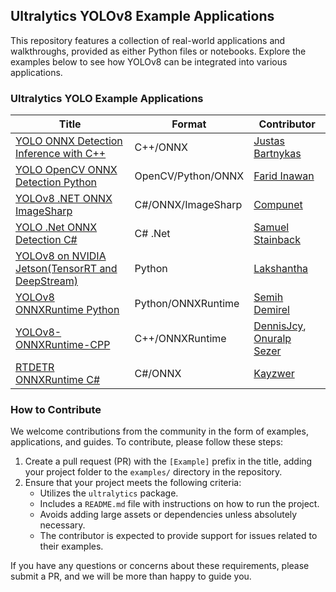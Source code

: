 ## Ultralytics YOLOv8 Example Applications

This repository features a collection of real-world applications and walkthroughs, provided as either Python files or notebooks. Explore the examples below to see how YOLOv8 can be integrated into various applications.

### Ultralytics YOLO Example Applications

| Title                                                                                                          | Format             | Contributor                                                                               |
| -------------------------------------------------------------------------------------------------------------- | ------------------ | ----------------------------------------------------------------------------------------- |
| [YOLO ONNX Detection Inference with C++](./YOLOv8-CPP-Inference)                                               | C++/ONNX           | [Justas Bartnykas](https://github.com/JustasBart)                                         |
| [YOLO OpenCV ONNX Detection Python](./YOLOv8-OpenCV-ONNX-Python)                                               | OpenCV/Python/ONNX | [Farid Inawan](https://github.com/frdteknikelektro)                                       |
| [YOLOv8 .NET ONNX ImageSharp](https://github.com/dme-compunet/YOLOv8)                                          | C#/ONNX/ImageSharp | [Compunet](https://github.com/dme-compunet)                                               |
| [YOLO .Net ONNX Detection C#](https://www.nuget.org/packages/Yolov8.Net)                                       | C# .Net            | [Samuel Stainback](https://github.com/sstainba)                                           |
| [YOLOv8 on NVIDIA Jetson(TensorRT and DeepStream)](https://wiki.seeedstudio.com/YOLOv8-DeepStream-TRT-Jetson/) | Python             | [Lakshantha](https://github.com/lakshanthad)                                              |
| [YOLOv8 ONNXRuntime Python](./YOLOv8-ONNXRuntime)                                                              | Python/ONNXRuntime | [Semih Demirel](https://github.com/semihhdemirel)                                         |
| [YOLOv8-ONNXRuntime-CPP](./YOLOv8-ONNXRuntime-CPP)                                                             | C++/ONNXRuntime    | [DennisJcy](https://github.com/DennisJcy), [Onuralp Sezer](https://github.com/onuralpszr) |
| [RTDETR ONNXRuntime C#](https://github.com/Kayzwer/yolo-cs/blob/master/RTDETR.cs)                              | C#/ONNX            | [Kayzwer](https://github.com/Kayzwer)                                                     |

### How to Contribute

We welcome contributions from the community in the form of examples, applications, and guides. To contribute, please follow these steps:

1. Create a pull request (PR) with the `[Example]` prefix in the title, adding your project folder to the `examples/` directory in the repository.
1. Ensure that your project meets the following criteria:
   - Utilizes the `ultralytics` package.
   - Includes a `README.md` file with instructions on how to run the project.
   - Avoids adding large assets or dependencies unless absolutely necessary.
   - The contributor is expected to provide support for issues related to their examples.

If you have any questions or concerns about these requirements, please submit a PR, and we will be more than happy to guide you.